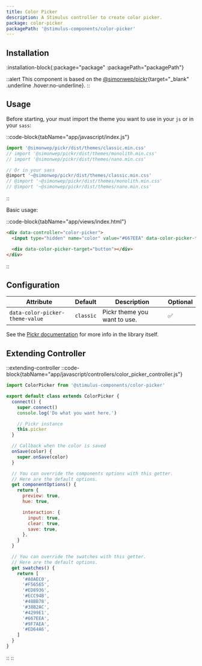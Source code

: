 ```yaml
---
title: Color Picker
description: A Stimulus controller to create color picker.
package: color-picker
packagePath: '@stimulus-components/color-picker'
---
```


## Installation

:installation-block{:package="package" :packagePath="packagePath"}

::alert
This component is based on the [@simonwep/pickr](https://github.com/Simonwep/pickr){target="\_blank" .underline .hover:no-underline}.
::

## Usage

Before starting, your must import the theme you want to use in your `js` or in your `sass`:

::code-block{tabName="app/javascript/index.js"}

```js
import '@simonwep/pickr/dist/themes/classic.min.css'
// import '@simonwep/pickr/dist/themes/monolith.min.css'
// import '@simonwep/pickr/dist/themes/nano.min.css'

// Or in your sass
@import '~@simonwep/pickr/dist/themes/classic.min.css'
// @import '~@simonwep/pickr/dist/themes/monolith.min.css'
// @import '~@simonwep/pickr/dist/themes/nano.min.css'
```

::

Basic usage:

::code-block{tabName="app/views/index.html"}

```html
<div data-controller="color-picker">
  <input type="hidden" name="color" value="#667EEA" data-color-picker-target="input" />

  <div data-color-picker-target="button"></div>
</div>
```

::

## Configuration

| Attribute                       | Default   | Description                  | Optional |
| ------------------------------- | --------- | ---------------------------- | -------- |
| `data-color-picker-theme-value` | `classic` | Pickr theme you want to use. | ✅       |

See the [Pickr documentation](https://github.com/Simonwep/pickr#usage) for more info in the library itself.

## Extending Controller

::extending-controller
::code-block{tabName="app/javascript/controllers/color_picker_controller.js"}

```js
import ColorPicker from '@stimulus-components/color-picker'

export default class extends ColorPicker {
  connect() {
    super.connect()
    console.log('Do what you want here.')

    // Pickr instance
    this.picker
  }

  // Callback when the color is saved
  onSave(color) {
    super.onSave(color)
  }

  // You can override the components options with this getter.
  // Here are the default options.
  get componentOptions() {
    return {
      preview: true,
      hue: true,

      interaction: {
        input: true,
        clear: true,
        save: true,
      },
    }
  }

  // You can override the swatches with this getter.
  // Here are the default options.
  get swatches() {
    return [
      '#A0AEC0',
      '#F56565',
      '#ED8936',
      '#ECC94B',
      '#48BB78',
      '#38B2AC',
      '#4299E1',
      '#667EEA',
      '#9F7AEA',
      '#ED64A6',
    ]
  }
}
```

::
::
